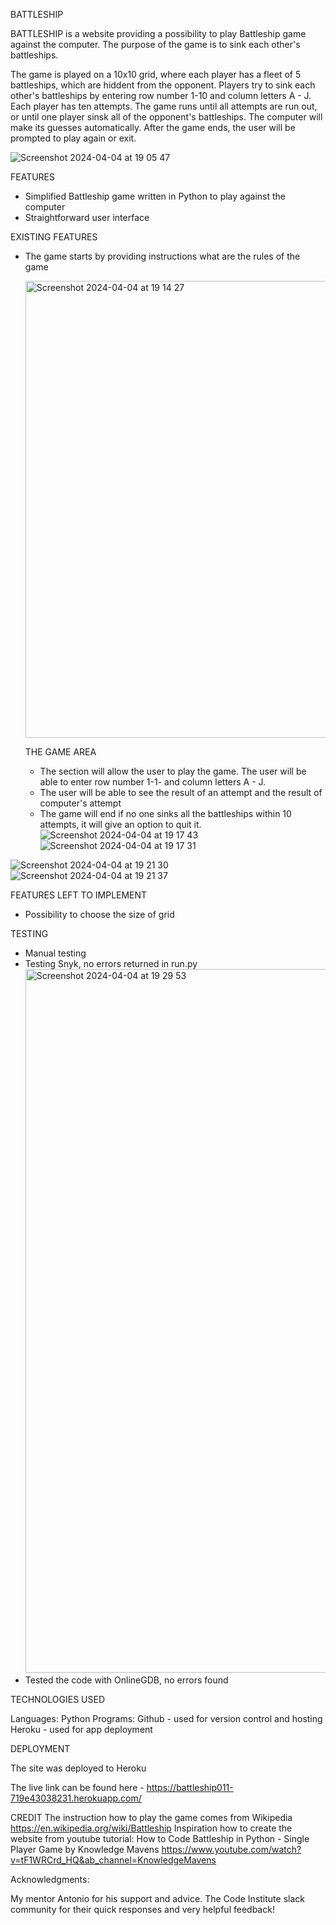 BATTLESHIP

BATTLESHIP is a website providing a possibility to play Battleship game against the computer. 
The purpose of the game is to sink each other's battleships.

The game is played on a 10x10 grid, where each player has a fleet of 5 battleships, which are hiddent from the opponent.
Players try to sink each other's battleships by entering row number 1-10 and column letters A - J. Each player has ten attempts. The game runs until all attempts are run out, or until one player sinsk all of the opponent's battleships. The computer will make its guesses automatically. After the game ends, the user will be prompted to play again or exit.

![Screenshot 2024-04-04 at 19 05 47](https://github.com/Anna8742/battleship_in_python/assets/31070626/8c59110a-b7c4-450e-a8db-b0e5ea232312)

FEATURES
- Simplified Battleship game written in Python to play against the computer
- Straightforward user interface

EXISTING FEATURES
- The game starts by providing instructions what are the rules of the game

  <img width="731" alt="Screenshot 2024-04-04 at 19 14 27" src="https://github.com/Anna8742/battleship_in_python/assets/31070626/d23648c2-33c0-4fc6-b84c-3433c2cb9f54">

  THE GAME AREA
  - The section will allow the user to play the game. The user will be able to enter row number 1-1- and column letters A - J.
  - The user will be able to see the result of an attempt and the result of computer's attempt
  - The game will end if no one sinks all the battleships within 10 attempts, it will give an option to quit it.
 ![Screenshot 2024-04-04 at 19 17 43](https://github.com/Anna8742/battleship_in_python/assets/31070626/a06386a2-b724-456c-a5a2-9c8bc5dd077c)
![Screenshot 2024-04-04 at 19 17 31](https://github.com/Anna8742/battleship_in_python/assets/31070626/dbb46959-76d3-4afc-bcb9-948c21db3daf)

![Screenshot 2024-04-04 at 19 21 30](https://github.com/Anna8742/battleship_in_python/assets/31070626/90441224-1957-41b3-acb4-0a4eecc630fc)
![Screenshot 2024-04-04 at 19 21 37](https://github.com/Anna8742/battleship_in_python/assets/31070626/883ddf0d-0c8e-46fa-b678-613aa0b80c22)




FEATURES LEFT TO IMPLEMENT
- Possibility to choose the size of grid

TESTING
- Manual testing
- Testing Snyk, no errors returned in run.py
  <img width="1126" alt="Screenshot 2024-04-04 at 19 29 53" src="https://github.com/Anna8742/battleship_in_python/assets/31070626/b7092d36-b1f4-4f86-95b6-35727eedec31">
- Tested the code with OnlineGDB, no errors found

TECHNOLOGIES USED

Languages: Python
Programs: 
Github - used for version control and hosting
Heroku - used for app deployment

DEPLOYMENT

The site was deployed to Heroku

The live link can be found here - https://battleship011-719e43038231.herokuapp.com/

CREDIT
The instruction how to play the game comes from  Wikipedia https://en.wikipedia.org/wiki/Battleship
Inspiration how to create the website from youtube tutorial:
How to Code Battleship in Python - Single Player Game by Knowledge Mavens
https://www.youtube.com/watch?v=tF1WRCrd_HQ&ab_channel=KnowledgeMavens

Acknowledgments:

My mentor Antonio for his support and advice. The Code Institute slack community for their quick responses and very helpful feedback!


  
